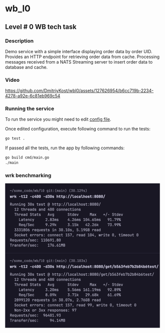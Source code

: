 # wb_l0
## Level # 0 WB tech task

### Description
Demo service with a simple interface displaying order data by order UID.
Provides an HTTP endpoint for retrieving order data from cache.
Processing messages received from a NATS Streaming server to insert order data to database and cache.
### Video
https://github.com/DmitriyKost/wbl0/assets/127626954/b6cc719b-2234-4278-a92e-6c81eb969c54
### Running the service
To run the service you might need to edit [config file](./config/wbl0_vars.env).

Once edited configuration, execute following command to run the tests:
```sh
go test .
```
If passed all the tests, run the app by following commands:
```sh
go build cmd/main.go
./main
```
### wrk benchmarking
![](./media_files/wrk_tests.png)
